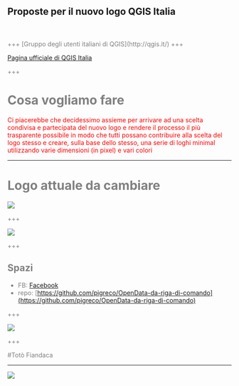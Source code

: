 ## Proposte per il nuovo logo QGIS Italia 
<br>
<span style="color:gray"si vota!!!</span>
<br>
+++
[Gruppo degli utenti italiani di QGIS](http://qgis.it/)
+++

[Pagina ufficiale di QGIS Italia](https://pigrecoinfinito.wordpress.com/)

+++

# Cosa vogliamo fare

<span style="color:red" size=10>Ci piacerebbe che decidessimo assieme per arrivare ad una scelta condivisa e partecipata del nuovo logo e rendere il processo il più trasparente possibile in modo che tutti possano contribuire alla scelta del logo stesso e creare, sulla base dello stesso, una serie di loghi minimal utilizzando varie dimensioni (in pixel) e vari colori</span>

---
# Logo attuale da cambiare

![](./MARCHIO_ATTUALE.png)

+++

![](./proposte/pigreco/logo-Q_3_ITA.svg)

+++

## Spazi

- FB: [Facebook](https://www.facebook.com/pigreco314)
- repo: [https://github.com/pigreco/OpenData-da-riga-di-comando](https://github.com/pigreco/OpenData-da-riga-di-comando)

+++

![](./logo_evolution.png)

+++

#Totò Fiandaca

---

![](https://media.giphy.com/media/pUgwLxmGW3S7K/giphy.gif)


